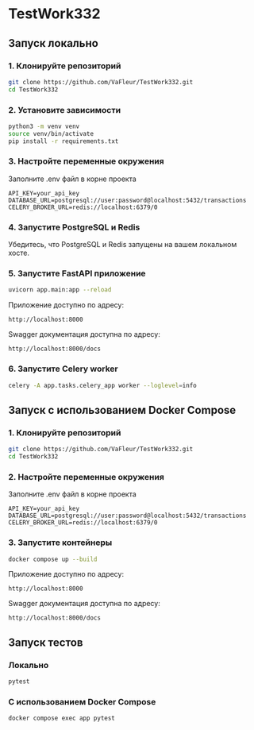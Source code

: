 # TestWork332

## Запуск локально

### 1. Клонируйте репозиторий
```bash
git clone https://github.com/VaFleur/TestWork332.git
cd TestWork332
```

### 2. Установите зависимости
```bash
python3 -m venv venv
source venv/bin/activate
pip install -r requirements.txt
```

### 3. Настройте переменные окружения
Заполните .env файл в корне проекта
```plaintext
API_KEY=your_api_key
DATABASE_URL=postgresql://user:password@localhost:5432/transactions
CELERY_BROKER_URL=redis://localhost:6379/0
```

### 4. Запустите PostgreSQL и Redis
Убедитесь, что PostgreSQL и Redis запущены на вашем локальном хосте.

### 5. Запустите FastAPI приложение
```bash
uvicorn app.main:app --reload
```
Приложение доступно по адресу:
```
http://localhost:8000
```
Swagger документация доступна по адресу:
```commandline
http://localhost:8000/docs
```

### 6. Запустите Celery worker
```bash
celery -A app.tasks.celery_app worker --loglevel=info
```

## Запуск с использованием Docker Compose

### 1. Клонируйте репозиторий
```bash
git clone https://github.com/VaFleur/TestWork332.git
cd TestWork332
```

### 2. Настройте переменные окружения
Заполните .env файл в корне проекта
```plaintext
API_KEY=your_api_key
DATABASE_URL=postgresql://user:password@localhost:5432/transactions
CELERY_BROKER_URL=redis://localhost:6379/0
```

### 3. Запустите контейнеры
```bash
docker compose up --build
```

Приложение доступно по адресу:
```
http://localhost:8000
```
Swagger документация доступна по адресу:
```commandline
http://localhost:8000/docs
```

## Запуск тестов

### Локально
```bash
pytest
```

### С использованием Docker Compose
```bash
docker compose exec app pytest
```